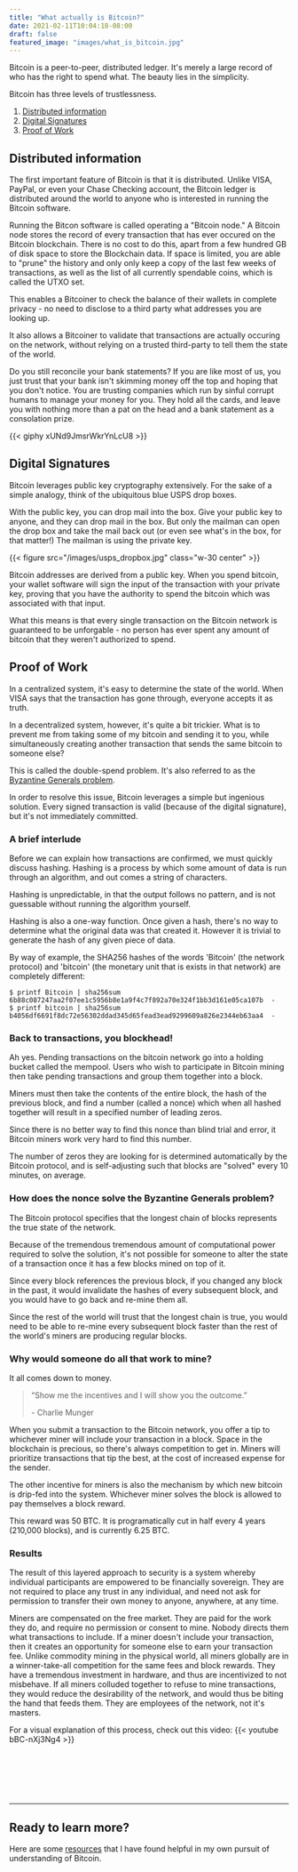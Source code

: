 ```yaml
---
title: "What actually is Bitcoin?"
date: 2021-02-11T10:04:18-08:00
draft: false
featured_image: "images/what_is_bitcoin.jpg"
---
```


Bitcoin is a peer-to-peer, distributed ledger. It's merely a large record of who has the right to spend what. The beauty lies in the simplicity.
<!--more-->

Bitcoin has three levels of trustlessness.

1. [Distributed information](#distributed-information)
2. [Digital Signatures](#digital-signatures)
3. [Proof of Work](#proof-of-work)



## Distributed information

The first important feature of Bitcoin is that it is distributed. Unlike VISA, PayPal, or even your Chase Checking account, the Bitcoin ledger is distributed around the world to anyone who is interested in running the Bitcoin software.

Running the Bitcon software is called operating a "Bitcoin node." A Bitcoin node stores the record of every transaction that has ever occured on the Bitcoin blockchain. There is no cost to do this, apart from a few hundred GB of disk space to store the Blockchain data. If space is limited, you are able to "prune" the history and only only keep a copy of the last few weeks of transactions, as well as the list of all currently spendable coins, which is called the UTXO set.

This enables a Bitcoiner to check the balance of their wallets in complete privacy - no need to disclose to a third party what addresses you are looking up.

It also allows a Bitcoiner to validate that transactions are actually occuring on the network, without relying on a trusted third-party to tell them the state of the world.

Do you still reconcile your bank statements? If you are like most of us, you just trust that your bank isn't skimming money off the top and hoping that you don't notice. You are trusting companies which run by sinful corrupt humans to manage your money for you. They hold all the cards, and leave you with nothing more than a pat on the head and a bank statement as a consolation prize.

{{< giphy xUNd9JmsrWkrYnLcU8 >}}

## Digital Signatures

Bitcoin leverages public key cryptography extensively. For the sake of a simple analogy, think of the ubiquitous blue USPS drop boxes.

With the public key, you can drop mail into the box. Give your public key to anyone, and they can drop mail in the box. But only the mailman can open the drop box and take the mail back out (or even see what's in the box, for that matter!) The mailman is using the private key.

{{< figure src="/images/usps_dropbox.jpg" class="w-30 center" >}}

Bitcoin addresses are derived from a public key. When you spend bitcoin, your wallet software will sign the input of the transaction with your private key, proving that you have the authority to spend the bitcoin which was associated with that input.

What this means is that every single transaction on the Bitcoin network is guaranteed to be unforgable - no person has ever spent any amount of bitcoin that they weren't authorized to spend.

## Proof of Work

In a centralized system, it's easy to determine the state of the world. When VISA says that the transaction has gone through, everyone accepts it as truth.

In a decentralized system, however, it's quite a bit trickier. What is to prevent me from taking some of my bitcoin and sending it to you, while simultaneously creating another transaction that sends the same bitcoin to someone else?

This is called the double-spend problem. It's also referred to as the [Byzantine Generals problem](https://coincentral.com/byzantine-generals-problem/).

In order to resolve this issue, Bitcoin leverages a simple but ingenious solution. Every signed transaction is valid (because of the digital signature), but it's not immediately committed.

### A brief interlude

Before we can explain how transactions are confirmed, we must quickly discuss hashing. Hashing is a process by which some amount of data is run through an algorithm, and out comes a string of characters. 

Hashing is unpredictable, in that the output follows no pattern, and is not guessable without running the algorithm yourself.

Hashing is also a one-way function. Once given a hash, there's no way to determine what the original data was that created it. However it is trivial to generate the hash of any given piece of data.

By way of example, the SHA256 hashes of the words 'Bitcoin' (the network protocol) and 'bitcoin' (the monetary unit that is exists in that network) are completely different:

```
$ printf Bitcoin | sha256sum
6b88c087247aa2f07ee1c5956b8e1a9f4c7f892a70e324f1bb3d161e05ca107b  -
$ printf bitcoin | sha256sum
b4056df6691f8dc72e56302ddad345d65fead3ead9299609a826e2344eb63aa4  -
```

### Back to transactions, you blockhead!

Ah yes. Pending transactions on the bitcoin network go into a holding bucket called the mempool. Users who wish to participate in Bitcoin mining then take pending transactions and group them together into a block. 

Miners must then take the contents of the entire block, the hash of the previous block, and find a number (called a nonce) which when all hashed together will result in a specified number of leading zeros.

Since there is no better way to find this nonce than blind trial and error, it Bitcoin miners work very hard to find this number.

The number of zeros they are looking for is determined automatically by the Bitcoin protocol, and is self-adjusting such that blocks are "solved" every 10 minutes, on average.

### How does the nonce solve the Byzantine Generals problem?

The Bitcoin protocol specifies that the longest chain of blocks represents the true state of the network.

Because of the tremendous tremendous amount of computational power required to solve the solution, it's not possible for someone to alter the state of a transaction once it has a few blocks mined on top of it.

Since every block references the previous block, if you changed any block in the past, it would invalidate the hashes of every subsequent block, and you would have to go back and re-mine them all.

Since the rest of the world will trust that the longest chain is true, you would need to be able to re-mine every subsequent block faster than the rest of the world's miners are producing regular blocks.

### Why would someone do all that work to mine?

It all comes down to money.

> “Show me the incentives and I will show you the outcome.”
> 
>\- Charlie Munger

When you submit a transaction to the Bitcoin network, you offer a tip to whichever miner will include your transaction in a block. Space in the blockchain is precious, so there's always competition to get in. Miners will prioritize transactions that tip the best, at the cost of increased expense for the sender.

The other incentive for miners is also the mechanism by which new bitcoin is drip-fed into the system. Whichever miner solves the block is allowed to pay themselves a block reward.

This reward was 50 BTC. It is programatically cut in half every 4 years (210,000 blocks), and is currently 6.25 BTC.

### Results 

The result of this layered approach to security is a system whereby individual participants are empowered to be financially sovereign. They are not required to place any trust in any individual, and need not ask for permission to transfer their own money to anyone, anywhere, at any time.

Miners are compensated on the free market. They are paid for the work they do, and require no permission or consent to mine. Nobody directs them what transactions to include. If a miner doesn't include your transaction, then it creates an opportunity for someone else to earn your transaction fee. Unlike commodity mining in the physical world, all miners globally are in a winner-take-all competition for the same fees and block rewards. They have a tremendous investment in hardware, and thus are incentivized to not misbehave. If all miners colluded together to refuse to mine transactions, they would reduce the desirability of the network, and would thus be biting the hand that feeds them. They are employees of the network, not it's masters.

For a visual explanation of this process, check out this video:
{{< youtube bBC-nXj3Ng4 >}}


&nbsp;

&nbsp;

&nbsp;

---
## Ready to learn more?
Here are some [resources](/resources) that I have found helpful in my own pursuit of understanding of Bitcoin.